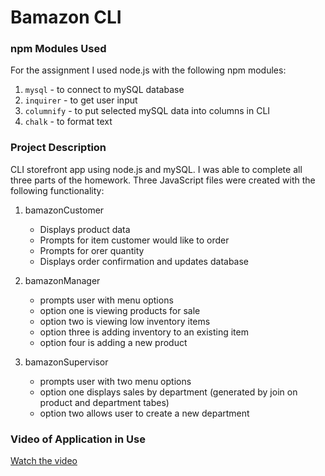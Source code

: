 # Bamazon CLI

### npm Modules Used

For the assignment I used node.js with the following npm modules:

1. `mysql` - to connect to mySQL database
2. `inquirer` - to get user input
3. `columnify` -  to put selected mySQL data into columns in CLI
4. `chalk` - to format text

### Project Description

CLI storefront app using node.js and mySQL. I was able to complete all three parts of the homework. Three JavaScript files were created with the following functionality:

1. bamazonCustomer
	* Displays product data
	* Prompts for item customer would like to order
	* Prompts for orer quantity
	* Displays order confirmation and updates database

2. bamazonManager
	* prompts user with menu options
	* option one is viewing products for sale
	* option two is viewing low inventory items
	* option three is adding inventory to an existing item
	* option four is adding a new product

3. bamazonSupervisor
	* prompts user with two menu options
	* option one displays sales by department (generated by join on product and department tabes)
	* option two allows user to create a new department

### Video of Application in Use

[Watch the video](Bamazon-CLI_Medium.mp4)